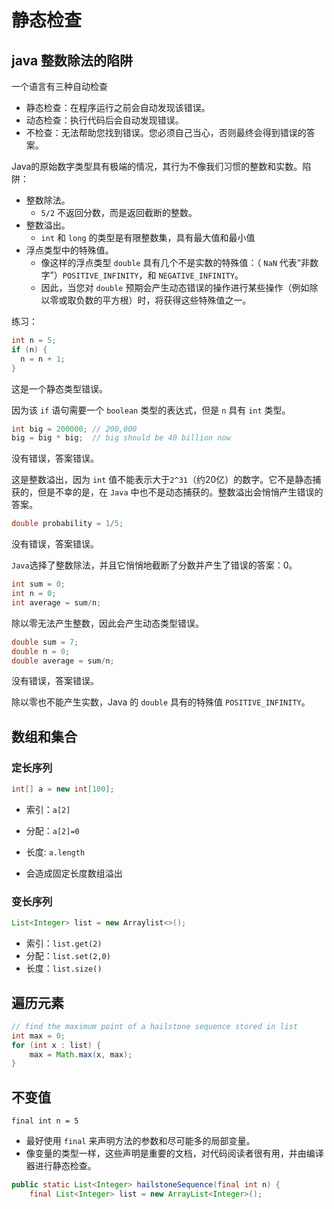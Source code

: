 # 静态检查
## java 整数除法的陷阱
一个语言有三种自动检查
- 静态检查：在程序运行之前会自动发现该错误。
- 动态检查：执行代码后会自动发现错误。
- 不检查：无法帮助您找到错误。您必须自己当心，否则最终会得到错误的答案。


Java的原始数字类型具有极端的情况，其行为不像我们习惯的整数和实数。陷阱：
- 整数除法。 
  - `5/2` 不返回分数，而是返回截断的整数。
- 整数溢出。
  - `int` 和 `long` 的类型是有限整数集，具有最大值和最小值
- 浮点类型中的特殊值。
  - 像这样的浮点类型 `double` 具有几个不是实数的特殊值：（ `NaN` 代表“非数字”）`POSITIVE_INFINITY`，和 `NEGATIVE_INFINITY`。
  - 因此，当您对 `double` 预期会产生动态错误的操作进行某些操作（例如除以零或取负数的平方根）时，将获得这些特殊值之一。

练习：
```java
int n = 5;
if (n) {
  n = n + 1;
}
```
这是一个静态类型错误。

因为该 `if` 语句需要一个 `boolean` 类型的表达式，但是 `n` 具有 `int` 类型。

```java
int big = 200000; // 200,000
big = big * big;  // big should be 40 billion now
```
没有错误，答案错误。

这是整数溢出，因为 `int` 值不能表示大于`2^31`（约20亿）的数字。它不是静态捕获的，但是不幸的是，在 `Java` 中也不是动态捕获的。整数溢出会悄悄产生错误的答案。

```java
double probability = 1/5;
```
没有错误，答案错误。

`Java`选择了整数除法，并且它悄悄地截断了分数并产生了错误的答案：0。

```java
int sum = 0;
int n = 0;
int average = sum/n;
```

除以零无法产生整数，因此会产生动态类型错误。

```java
double sum = 7;
double n = 0;
double average = sum/n;
```
没有错误，答案错误。

除以零也不能产生实数，Java 的 `double` 具有的特殊值 `POSITIVE_INFINITY`。

## 数组和集合
### 定长序列
```java
int[] a = new int[100];
```
- 索引：`a[2]`
- 分配：`a[2]=0`
- 长度: `a.length`

- 会造成固定长度数组溢出

### 变长序列
```java
List<Integer> list = new Arraylist<>();
```
- 索引：`list.get(2)`
- 分配：`list.set(2,0)`
- 长度：`list.size()`

## 遍历元素
```java
// find the maximum point of a hailstone sequence stored in list
int max = 0;
for (int x : list) {
    max = Math.max(x, max);
}
```

## 不变值
`final int n = 5`
- 最好使用 `final` 来声明方法的参数和尽可能多的局部变量。
- 像变量的类型一样，这些声明是重要的文档，对代码阅读者很有用，并由编译器进行静态检查。

```java
public static List<Integer> hailstoneSequence(final int n) { 
    final List<Integer> list = new ArrayList<Integer>();
```

